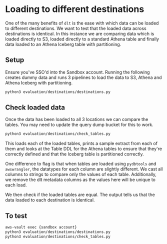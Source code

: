 # Loading to different destinations
One of the many benefits of `dlt` is the ease with which data can be loaded to different destinations. We want to test that the loaded data across destinations is identical. In this instance we are comparing data which is loaded directly to S3, loaded directly to a standard Athena table and finally data loaded to an Athena Iceberg table with partitioning.

## Setup
Ensure you've SSO'd into the Sandbox account. Running the following creates dummy data and runs 3 pipelines to load the data to S3, Athena and Athena Iceberg with partitioning.

```bash
python3 evaluation/destinations/destinations.py
``` 

## Check loaded data
Once the data has been loaded to all 3 locations we can compare the tables. You may need to update the query dump bucket for this to work.
```bash
python3 evaluation/destinations/check_tables.py
```
This loads each of the loaded tables, prints a sample extract from each of them and looks at the Table DDL for the Athena tables to ensure that they're correctly defined and that the Iceberg table is partitioned correctly.

One difference to flag is that when tables are loaded using `pydbtools` and `awswrangler`, the datatypes for each column are slightly different. We cast all columns to strings to compare only the values of each table. Additionally, we remove the dlt metadata columns as the values here will be unique to each load.

We then check if the loaded tables are equal. The output tells us that the data loaded to each destination is identical.

## To test
```bash
aws-vault exec {sandbox account}
python3 evaluation/destinations/destinations.py
python3 evaluation/destinations/check_tables.py
```
